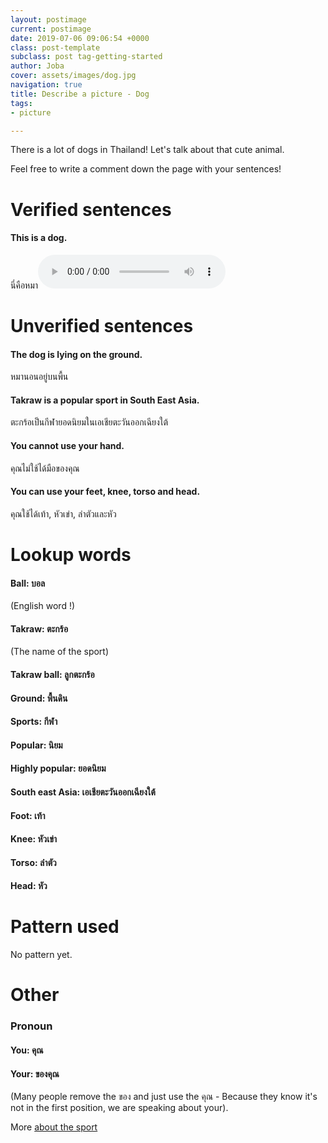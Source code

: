 ```yaml
---
layout: postimage
current: postimage
date: 2019-07-06 09:06:54 +0000
class: post-template
subclass: post tag-getting-started
author: Joba
cover: assets/images/dog.jpg
navigation: true
title: Describe a picture - Dog
tags:
- picture

---
```

There is a lot of dogs in Thailand! Let's talk about that cute animal.

Feel free to write a comment down the page with your sentences!

# Verified sentences

#### This is a dog.

<span class="blue">นี่คือหมา</span><audio controls preload src="assets/sound/นี่คือหมา.mp3">

# Unverified sentences

#### The dog is lying on the ground.

<span class="blue">หมานอนอยู่บนพื้น</span>

#### Takraw is a popular sport in South East Asia.

<span class="blue">ตะกร้อเป็นกีฬายอดนิยมในเอเชียตะวันออกเฉียงใต้</span>

#### You cannot use your hand.

<span class="blue">คุณไม่ใช้ได้มือของคุณ</span>

#### You can use your feet, knee, torso and head.

<span class="blue">คุณใช้ได้เท้า, หัวเข่า, ลำตัวและหัว</span>

# Lookup words

#### Ball: <span class="blue">บอล</span>

(English word !)

#### Takraw: <span class="blue">ตะกร้อ</span>

(The name of the sport)

#### Takraw ball: <span class="blue">ลูกตะกร้อ</span>

#### Ground: <span class="blue">พื้นดิน</span>

#### Sports: <span class="blue">กีฬา</span>

#### Popular: <span class="blue">นิยม</span>

#### Highly popular: <span class="blue">ยอดนิยม</span>

#### South east Asia: <span class="blue">เอเชียตะวันออกเฉียงใต้</span>

#### Foot: <span class="blue">เท้า</span>

#### Knee: <span class="blue">หัวเข่า</span>

#### Torso: <span class="blue">ลำตัว</span>

#### Head: <span class="blue">หัว</span>

# Pattern used

No pattern yet.

# Other

### Pronoun

#### You: <span class="blue">คุณ</span>

#### Your: <span class="blue">ของคุณ</span>

(Many people remove the ของ and just use the คุณ - Because they know it's not in the first position, we are speaking about your).

More [about the sport ](https://en.wikipedia.org/wiki/Sepak_takraw "Wikipage")

<br/><br/>